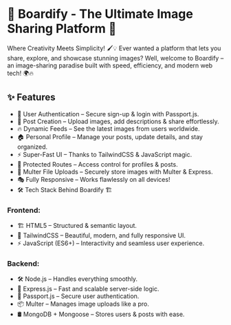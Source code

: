 # 🚀 Boardify - The Ultimate Image Sharing Platform 📸
Where Creativity Meets Simplicity! 🖌️💡
Ever wanted a platform that lets you share, explore, and showcase stunning images? Well, welcome to Boardify – an image-sharing paradise built with speed, efficiency, and modern web tech! 🌍🔥

## ✨ Features
- 📌 User Authentication – Secure sign-up & login with Passport.js.
- 🎨 Post Creation – Upload images, add descriptions & share effortlessly.
- 🔥 Dynamic Feeds – See the latest images from users worldwide.
- 🏠 Personal Profile – Manage your posts, update details, and stay organized.
- ⚡ Super-Fast UI – Thanks to TailwindCSS & JavaScript magic.
- 🔐 Protected Routes – Access control for profiles & posts.
- 📂 Multer File Uploads – Securely store images with Multer & Express.
- 🎭 Fully Responsive – Works flawlessly on all devices!
- 🛠️ Tech Stack Behind Boardify 🏗️
### Frontend:
- 🏗️ HTML5 – Structured & semantic layout.
- 🎨 TailwindCSS – Beautiful, modern, and fully responsive UI.
- ⚡ JavaScript (ES6+) – Interactivity and seamless user experience.
### Backend:
- 🛠️ Node.js – Handles everything smoothly.
- 🚀 Express.js – Fast and scalable server-side logic.
- 🔐 Passport.js – Secure user authentication.
- 📦 Multer – Manages image uploads like a pro.
- 🛢️ MongoDB + Mongoose – Stores users & posts with ease.
